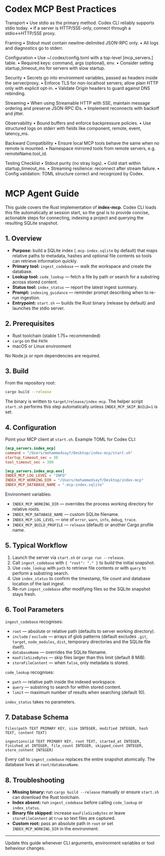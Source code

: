 # Codex MCP Best Practices

Transport
	•	Use stdio as the primary method. Codex CLI reliably supports stdio today.
	•	If a server is HTTP/SSE-only, connect through a stdio↔HTTP/SSE proxy.

Framing
	•	Stdout must contain newline-delimited JSON-RPC only.
	•	All logs and diagnostics go to stderr.

Configuration
	•	Use ~/.codex/config.toml with a top-level [mcp_servers.<name>] table.
	•	Required keys: command, args (optional), env.
	•	Consider setting startup_timeout_ms for servers with slow startup.

Security
	•	Secrets go into environment variables, passed as headers inside the server/proxy.
	•	Enforce TLS for non-localhost servers; allow plain HTTP only with explicit opt-in.
	•	Validate Origin headers to guard against DNS rebinding.

Streaming
	•	When using Streamable HTTP with SSE, maintain message ordering and preserve JSON-RPC IDs.
	•	Implement reconnects with backoff and jitter.

Observability
	•	Bound buffers and enforce backpressure policies.
	•	Use structured logs on stderr with fields like component, remote, event, latency_ms.

Backward Compatibility
	•	Ensure local MCP tools behave the same when no remote is mounted.
	•	Namespace mirrored tools from remote servers, e.g. remoteName.tool_id.

Testing Checklist
	•	Stdout purity (no stray logs).
	•	Cold start within startup_timeout_ms.
	•	Streaming resilience: reconnect after stream failure.
	•	Config validation: TOML structure correct and recognized by Codex.



# MCP Agent Guide

This guide covers the Rust implementation of **index-mcp**. Codex CLI loads this file automatically at session start, so the goal is to provide concise, actionable steps for connecting, indexing a project and querying the resulting SQLite snapshot.

## 1. Overview

- **Purpose:** build a SQLite index (`.mcp-index.sqlite` by default) that maps relative paths to metadata, hashes and optional file contents so tools can retrieve information quickly.
- **Primary tool:** `ingest_codebase` — walk the workspace and create the database.
- **Lookup tool:** `code_lookup` — fetch a file by path or search for a substring across stored content.
- **Status tool:** `index_status` — report the latest ingest summary.
- **Prompt:** `indexing_guidance` — reminder prompt describing when to re-run ingestion.
- **Entrypoint:** `start.sh` — builds the Rust binary (release by default) and launches the stdio server.

## 2. Prerequisites

- Rust toolchain (stable 1.75+ recommended)
- `cargo` on the `PATH`
- macOS or Linux environment

No Node.js or npm dependencies are required.

## 3. Build

From the repository root:

```bash
cargo build --release
```

The binary is written to `target/release/index-mcp`. The helper script `start.sh` performs this step automatically unless `INDEX_MCP_SKIP_BUILD=1` is set.

## 4. Configuration

Point your MCP client at `start.sh`. Example TOML for Codex CLI:

```toml
[mcp_servers.index_mcp]
command = "/Users/mohammedsayf/Desktop/index-mcp/start.sh"
startup_timeout_sec = 30
tool_timeout_sec = 300

[mcp_servers.index_mcp.env]
INDEX_MCP_LOG_LEVEL = "INFO"
INDEX_MCP_WORKING_DIR = "/Users/mohammedsayf/Desktop/index-mcp"
INDEX_MCP_DATABASE_NAME = ".mcp-index.sqlite"
```

Environment variables:

- `INDEX_MCP_WORKING_DIR` — overrides the process working directory for relative roots.
- `INDEX_MCP_DATABASE_NAME` — custom SQLite filename.
- `INDEX_MCP_LOG_LEVEL` — one of `error`, `warn`, `info`, `debug`, `trace`.
- `INDEX_MCP_BUILD_PROFILE` — `release` (default) or another Cargo profile name.

## 5. Typical Workflow

1. Launch the server via `start.sh` or `cargo run --release`.
2. Call `ingest_codebase` with `{ "root": "." }` to build the initial snapshot.
3. Use `code_lookup` with `path` to retrieve file contents or with `query` to perform a substring search.
4. Use `index_status` to confirm the timestamp, file count and database location of the last ingest.
5. Re-run `ingest_codebase` after modifying files so the SQLite snapshot stays fresh.

## 6. Tool Parameters

`ingest_codebase` recognises:

- `root` — absolute or relative path (defaults to server working directory).
- `include` / `exclude` — arrays of glob patterns (default excludes `.git`, `target`, `node_modules`, `dist`, temporary directories and the SQLite file itself).
- `databaseName` — overrides the SQLite filename.
- `maxFileSizeBytes` — skip files larger than this limit (default 8 MiB).
- `storeFileContent` — when `false`, only metadata is stored.

`code_lookup` recognises:

- `path` — relative path inside the indexed workspace.
- `query` — substring to search for within stored content.
- `limit` — maximum number of results when searching (default 10).

`index_status` takes no parameters.

## 7. Database Schema

`files(path TEXT PRIMARY KEY, size INTEGER, modified INTEGER, hash TEXT, content TEXT)`

`ingestions(id TEXT PRIMARY KEY, root TEXT, started_at INTEGER, finished_at INTEGER, file_count INTEGER, skipped_count INTEGER, store_content INTEGER)`

Every call to `ingest_codebase` replaces the entire snapshot atomically. The database lives at `root/databaseName`.

## 8. Troubleshooting

- **Missing binary:** run `cargo build --release` manually or ensure `start.sh` can download the Rust toolchain.
- **Index absent:** run `ingest_codebase` before calling `code_lookup` or `index_status`.
- **Binary file skipped:** increase `maxFileSizeBytes` or leave `storeFileContent` at `true` so text files are captured.
- **Custom root:** pass an absolute path in `root` or set `INDEX_MCP_WORKING_DIR` in the environment.

---

Update this guide whenever CLI arguments, environment variables or tool behaviour changes.
